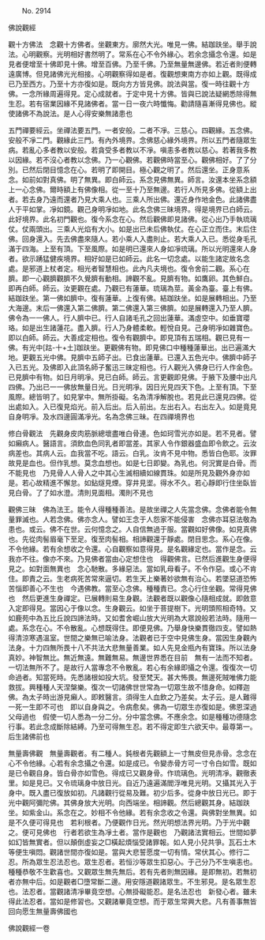 ﻿　　No. 2914

佛說觀經

觀十方佛法　念觀十方佛者。坐觀東方。廓然大光。唯見一佛。結跏趺坐。舉手說法。心明觀察。光明相好書然明了。常系在心不令外緣心。若余念攝念令還。如是見者便增至十佛即見十佛。增至百佛。乃至千佛。乃至無量無邊佛。若近者則便轉遠廣博。但見諸佛光光相接。心明觀察得如是者。復觀想東南方亦如上觀。既得成已乃至西方。乃至十方亦復如是。既向方方皆見佛。說法與當。復一時往觀十方佛。一念所緣周遍得見。定心成就者。于定中見十方佛。皆與已說法疑網悉除得無生忍。若有宿業因緣不見諸佛者。當一日一夜六時懺悔。勸請隨喜漸得見佛也。縱使諸佛不為說法。是人心得安樂無諸患也

五門禪要經云。坐禪法要五門。一者安般。二者不凈。三慈心。四觀緣。五念佛。安般不凈二門。觀緣此三門。有內外境界。念佛慈心緣外境界。所以五門者隨眾生病。若亂心多者教以安般。若貪受多者教以不凈。嗔恚多者教以慈心。若著我多教以因緣。若不沒心者教以念佛。乃一心觀佛。若觀佛時當至心。觀佛相好。了了分別。已然后閉目憶念在心。若明了即開目。極心觀之明了。然后還坐。正身意系念。如前如對真佛。明了無異。即白師云。系念見佛無異。師言。汝還本坐系念額上一心念佛。爾時額上有佛像相。從一至十乃至無邊。若行人所見多佛。從額上出者。若去身乃遠而還者乃見大乘人也。三乘人所出佛。還近身作地金色。此諸佛盡人于平如掌。凈如鏡。觀己身明凈如地。此名念佛三昧境界。得是境界已白師云。此好境界。此名初門觀也。復今系念在心。然后觀佛即見諸佛。從心出乃手執琉璃仗。仗兩頭出。三乘人光焰有大小。如是出已未后佛執仗。在心正立而住。末后住佛。回身還入。先去佛盡來隨人。若小乘人入盡則止。若大乘人入已。悉從身毛孔滿于四海。上至有頂。下至風際。如是明已還來人身如凈琉璃。所以光明還來人身者。欲示踴猛健疾境界。相好如是已如師云。此名一切念處。以能生諸定故名念處。是邪道上杖者定。相光者智慧相也。此內凡夫境也。復令舍前二觀。系心在臍。即一心觀臍觀臍不久覺臍有動相。諦觀不亂。見臍有物。如鷹卵。其色鮮白。即再白師。師云。汝更觀在處。乃觀已有蓮華。琉璃為莖。黃金為臺。臺上有佛。結跏趺坐。第一佛如臍中。復有蓮華。上復有佛。結跏趺坐。如是展轉相出。乃至大海邊。末后一佛還入第二佛臍。第二佛還入第三佛臍。如是展轉還入乃至人臍。佛令為一一佛人。行人臍中已。行人自諸毛孔之回出蓮華。滿虛空中。如垂寶瓔珞。如是出生諸蓮花。盡入臍。行人乃身體柔軟。輕悅自見。己身明凈如雜寶色。即以白師。師云。大善成定相也。復令有觀臍中。即見頂有五瑞相。觀已見有一佛。有光中[跍-十+土]跏趺坐。更觀佛有物。即見佛口中種種蓮華出。出已遍滿大地。更觀五光中佛。見臍中五師子出。已食出蓮華。已還入五色光中。佛臍中師子入已五光。及佛即入此頂名師子奮迅三昧定相也。行人觀光入佛身已行人作金色。已見臍中有物。如日月明凈。見已白師。師云。言更觀即見佛。于腋下及腰中出凡四佛。乃出已一一佛放無量日光。日光明凈。因日光見四天下色。上至有頂。下至風際。總皆明了。如見掌中。無所掛礙。名為清凈解脫也。若見此已還見四佛。從出處如入。入已復見焰光。前入后出。后入前出。左出右入。右出左入。如是竟見自身明凈。及水四邊圓滿凈光。名為念佛三昧。在四禪境界也

修白骨觀法　先觀身皮肉筋脈總壞盡唯白骨連。色如珂雪光亦如是。若不見者。譬如癩病人。醫語言。須飲血色同乳者即當差。其家人令作銀器盛血即令飲之。云汝病差也。其病人云。血我當不吃。語云。白乳。汝肯不見中物。悉皆白色耶。汝罪故見是血也。但作乳想。莫念血想也。如是七日即變。為乳也。何況實是白骨。而不能見也　乃見骨人人骨人之中其心生滅相續如線貫珠。如是所見及觀外身亦如是。若心故精進不懈怠。如鉆燧見煙。穿井見埿。得水不久。若心靜即行住坐臥皆見白骨。了了如水澄。清則見面相。濁則不見也

觀佛三昧　佛為法王。能令人得種種善法。是故坐禪之人先當念佛。念佛者能令無量罪滅也。人若念佛。佛亦念人。譬如王念于人怨家不能侵害　念佛亦耳惡法敬為患也。或云。佛不在世。云何憶念之。人自信無過于服。當觀如好佛像。如見真佛也。先從肉髻眉毫下至足。復至肉髻相。相諦觀還于靜處。閉目思念。系心在像。不令他緣。若有余想收之令還。心自觀察如意得見。是名觀緣定也。當作是念。云我亦不往。像亦不來。乃見佛者當由心定想住也　得觀佛言。已然后進觀生身便得見之。如對面無異也　念心馳散。多緣惡法。當如乳母看子。不令作惡。或心不肯住。即責之云。生老病死苦常來逼切。若生天上樂著妙欲無有治心。若墜惡道恐怖苦惱即善心不生也　今遇佛教。當至心念佛。種種責已。念心行住坐觀。常得見佛也　然后更進生身禪定。已展轉則易生身觀。法觀者既以觀像心隨相成就。即斂意入定即得見。當因心于像以念。生身觀云。如坐于菩提樹下。光明頭照相奇特。又如鹿苑中為五比丘說四諦法時。又如耆舍崛山放大光明為大眾說般若法時。隨用一處。系念在心。不令散亂。心想既得住。即便見佛。乃舉身快樂貫徹四支。譬如熱得清涼寒遇溫室。世間之樂無已喻法身。法觀者已于空中見佛生身。當因生身觀內法身。十力四無所畏十八不共法大悲無量善業。如人先見金瓶內有寶珠。所以法身真妙。神智無比。無近無遠。無難無易。無邊世界悉在目前　無有一法而不知者。一切法無所不了。是故行人當專念不令散亂。若心有余緣即攝之令還。復復次一切命過者。知當死時。先悉諸根如投大坑。發至梵天。甚大怖畏。無邊死賊唯佛力能救拔。興種種人天涅槃樂。復次一切諸佛世世常為一切眾生故不惜身命。如釋迦佛。為太子時出游見癩人。即敕醫言。須得生人血飲之乃差矣。太子云。是人難得一死一生即不可也　即以自身與之。令病愈矣。佛為一切眾生亦復如是。佛恩深過父母過也　假使一切人悉為一分二分。分中當念佛。不應余念。如是種種功德隨念行事。若此念成斷除結縛。乃至可得無生忍。若不得定即生六欲天中。最尊第一。后生諸佛前也

無量壽佛觀　無量壽觀者。有二種人。鈍根者先觀額上一寸無皮但見赤骨。念念在心不令他緣。心若有余念攝之令還。如是成已。令變赤骨方可一寸令白如雪。既如是已令觀自身。皆白骨亦如雪色。得成已又觀身骨。作琉璃色。光明清凈。觀徹表里。如是見已。又令琉璃身中放日光。自近乃遠遍滿閻浮唯見光明。又攝其光入于身中。既入盡已復放如初。凡諸觀行從易及難。初少后多。從身中放日光已。即于光中觀阿彌陀佛。其佛身放大光明。向西端坐。相諦觀。然后總觀其身。結跏趺坐。如紫金山。系念在之。妙相不令他緣。若有余念收之令還。與佛對坐無異。如是不久便可得見也　若利根者。乃便觀作日光。然光明想法界光明。乃于光中觀之。便可見佛也　行者若欲生為凈土者。當作是觀也　乃觀諸法實相云。世間如夢如幻皆無實者。但以顛倒虛妄之□橫起煩惱受諸罪報。如人見小兒共爭。瓦石土木等便生嗔悶。觀諸世間亦復如是。當與大悲誓愿度一切有情。常伏其心。修行二忍。所為眾生忍法忍也。眾生忍者。若恒沙等眾生扣惡心。于己分乃不生嗔恚也。種種恭敬不生歡喜也。又觀眾生無先無后。若有先者則無因緣。是即無初。若無初者亦無中后。如是觀者□墮常斷二邊。用安隱道觀諸眾生。不生邪見。是名眾生忍也。法忍者。當觀諸清凈畢竟空想。心無掛礙能忍。是名法忍也　新發心者。雖未得此法忍者。當如是修習也。又觀諸畢竟空想。而于眾生常興大悲。凡有善事無皆回向愿生無量壽佛國也

佛說觀經一卷
